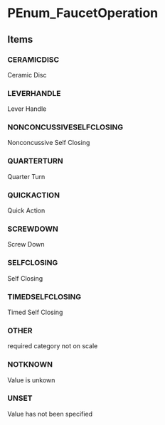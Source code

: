 # PEnum_FaucetOperation

## Items

### CERAMICDISC
Ceramic Disc

### LEVERHANDLE
Lever Handle

### NONCONCUSSIVESELFCLOSING
Nonconcussive Self Closing

### QUARTERTURN
Quarter Turn

### QUICKACTION
Quick Action

### SCREWDOWN
Screw Down

### SELFCLOSING
Self Closing

### TIMEDSELFCLOSING
Timed Self Closing

### OTHER
required category not on scale

### NOTKNOWN
Value is unkown

### UNSET
Value has not been specified
